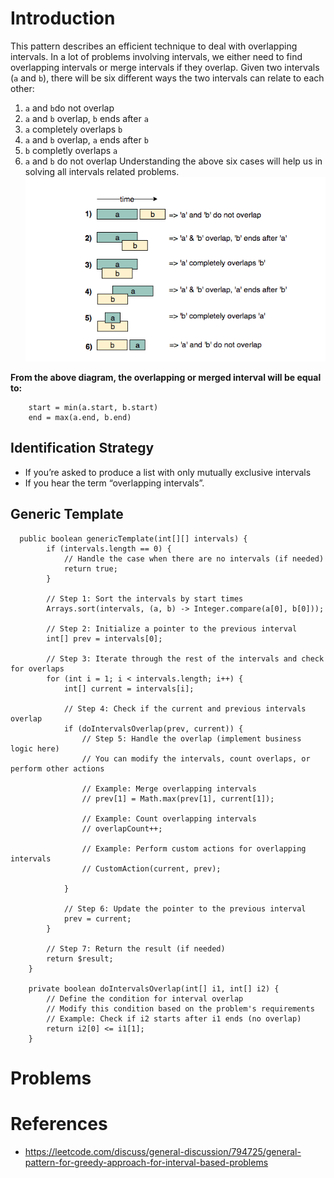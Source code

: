 # Introduction
This pattern describes an efficient technique to deal with overlapping intervals. 
In a lot of problems involving intervals, we either need to find overlapping intervals or merge intervals if they overlap.
Given two intervals (`a` and `b`), there will be six different ways the two intervals can relate to each other:
1. `a` and `b`do not overlap
2. `a` and `b` overlap, `b` ends after `a`
3. `a` completely overlaps `b`
4. `a` and `b` overlap, `a` ends after `b`
5. `b` completly overlaps `a`
6. `a` and `b` do not overlap
Understanding the above six cases will help us in solving all intervals related problems.
![](../resources/mergeintervals.png)

**From the above diagram, the overlapping or merged interval will be equal to:**
```
    start = min(a.start, b.start)
    end = max(a.end, b.end) 
```

## Identification Strategy
* If you’re asked to produce a list with only mutually exclusive intervals
* If you hear the term “overlapping intervals”.

## Generic Template

```
  public boolean genericTemplate(int[][] intervals) {
        if (intervals.length == 0) {
            // Handle the case when there are no intervals (if needed)
            return true;
        }

        // Step 1: Sort the intervals by start times
        Arrays.sort(intervals, (a, b) -> Integer.compare(a[0], b[0]));

        // Step 2: Initialize a pointer to the previous interval
        int[] prev = intervals[0];

        // Step 3: Iterate through the rest of the intervals and check for overlaps
        for (int i = 1; i < intervals.length; i++) {
            int[] current = intervals[i];

            // Step 4: Check if the current and previous intervals overlap
            if (doIntervalsOverlap(prev, current)) {
                // Step 5: Handle the overlap (implement business logic here)
                // You can modify the intervals, count overlaps, or perform other actions

                // Example: Merge overlapping intervals
                // prev[1] = Math.max(prev[1], current[1]);

                // Example: Count overlapping intervals
                // overlapCount++;

                // Example: Perform custom actions for overlapping intervals
                // CustomAction(current, prev);

            }

            // Step 6: Update the pointer to the previous interval
            prev = current;
        }

        // Step 7: Return the result (if needed)
        return $result;
    }

    private boolean doIntervalsOverlap(int[] i1, int[] i2) {
        // Define the condition for interval overlap
        // Modify this condition based on the problem's requirements
        // Example: Check if i2 starts after i1 ends (no overlap)
        return i2[0] <= i1[1];
    }

```

# Problems

# References
* https://leetcode.com/discuss/general-discussion/794725/general-pattern-for-greedy-approach-for-interval-based-problems